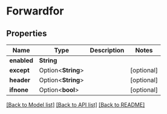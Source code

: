 # Forwardfor

## Properties

Name | Type | Description | Notes
------------ | ------------- | ------------- | -------------
**enabled** | **String** |  | 
**except** | Option<**String**> |  | [optional]
**header** | Option<**String**> |  | [optional]
**ifnone** | Option<**bool**> |  | [optional]

[[Back to Model list]](../README.md#documentation-for-models) [[Back to API list]](../README.md#documentation-for-api-endpoints) [[Back to README]](../README.md)


